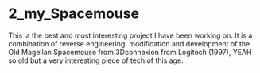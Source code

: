 # 2_my_Spacemouse
  This ia the best and most interesting project I have been working on. It is a combination of reverse engineering, modification and development of the Old Magellan Spacemouse from 3Dconnexion from Logitech (1997), YEAH so old but a very interesting piece of tech of this age.
